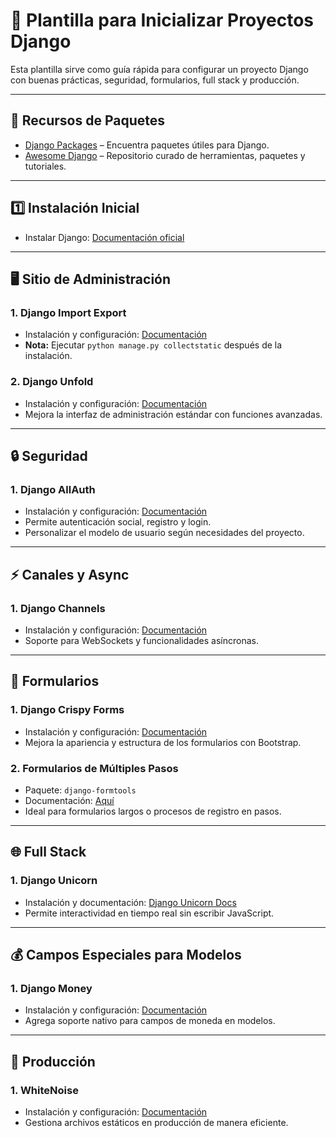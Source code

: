 # 🐍 Plantilla para Inicializar Proyectos Django

Esta plantilla sirve como guía rápida para configurar un proyecto Django con buenas prácticas, seguridad, formularios, full stack y producción.

---

## 🔗 Recursos de Paquetes

- [Django Packages](https://djangopackages.org/) – Encuentra paquetes útiles para Django.  
- [Awesome Django](https://awesomedjango.org/) – Repositorio curado de herramientas, paquetes y tutoriales.

---

## 1️⃣ Instalación Inicial

- Instalar Django: [Documentación oficial](https://docs.djangoproject.com/en/5.2/)

---

## 🖥️ Sitio de Administración

### 1. Django Import Export

- Instalación y configuración: [Documentación](https://github.com/django-import-export/django-import-export)  
- **Nota:** Ejecutar `python manage.py collectstatic` después de la instalación.

### 2. Django Unfold

- Instalación y configuración: [Documentación](https://unfoldadmin.com/?utm_medium=github&utm_source=unfold)  
- Mejora la interfaz de administración estándar con funciones avanzadas.

---

## 🔒 Seguridad

### 1. Django AllAuth

- Instalación y configuración: [Documentación](https://docs.allauth.org/en/latest/)  
- Permite autenticación social, registro y login.  
- Personalizar el modelo de usuario según necesidades del proyecto.

---

## ⚡ Canales y Async

### 1. Django Channels

- Instalación y configuración: [Documentación](https://channels.readthedocs.io/en/latest/installation.html)  
- Soporte para WebSockets y funcionalidades asíncronas.

---

## 📝 Formularios

### 1. Django Crispy Forms

- Instalación y configuración: [Documentación](https://github.com/django-crispy-forms/crispy-bootstrap5)  
- Mejora la apariencia y estructura de los formularios con Bootstrap.

### 2. Formularios de Múltiples Pasos

- Paquete: `django-formtools`  
- Documentación: [Aquí](https://django-formtools.readthedocs.io/en/latest/)  
- Ideal para formularios largos o procesos de registro en pasos.

---

## 🌐 Full Stack

### 1. Django Unicorn

- Instalación y documentación: [Django Unicorn Docs](https://www.django-unicorn.com/docs/)  
- Permite interactividad en tiempo real sin escribir JavaScript.

---

## 💰 Campos Especiales para Modelos

### 1. Django Money

- Instalación y configuración: [Documentación](https://github.com/django-money/django-money)  
- Agrega soporte nativo para campos de moneda en modelos.

---

## 🚀 Producción

### 1. WhiteNoise

- Instalación y configuración: [Documentación](https://whitenoise.readthedocs.io/en/stable/)  
- Gestiona archivos estáticos en producción de manera eficiente.
